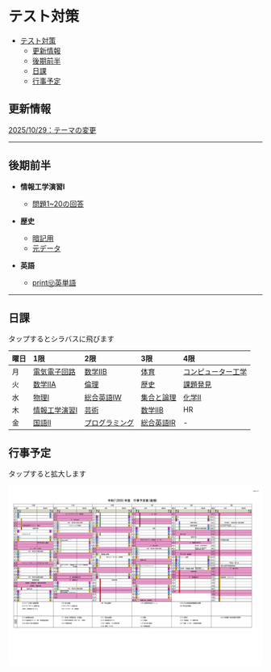 # テスト対策

- [テスト対策](#テスト対策)
	- [更新情報](#更新情報)
	- [後期前半](#後期前半)
	- [日課](#日課)
	- [行事予定](#行事予定)

## 更新情報

[2025/10/29：テーマの変更](UPDATE.md)

---

## 後期前半

- **情報工学演習I**
  - [問題1~20の回答](情報工学演習/problems01.md)

- **歴史**
  - [暗記用](history/term3/print1.html)
  - [元データ](history/term3/)

- **英語**
  - [print⑫英単語](english/term3/print-test/print12.html)

---

## 日課

タップするとシラバスに飛びます

| 曜日 | 1限                           | 2限                            | 3限                          | 4限                              |
| :--- | :---------------------------- | :----------------------------- | :--------------------------- | :------------------------------- |
| 月   | [電気電子回路][def:電気電子]  | [数学IIB][def:数学B]           | [体育][def:体育]             | [コンピューター工学][def:コン工] |
| 火   | [数学IIA][def:数学A]          | [倫理][def:倫理]               | [歴史][def:歴史]             | [課題発見][def:課題発見]         |
| 水   | [物理I][def:物理I]            | [総合英語IW][def:英語W]        | [集合と論理][def:集合と論理] | [化学II][def:化学II]             |
| 木   | [情報工学演習I][def:情報演習] | [芸術][def:芸術]               | [数学IIB][def:数学IIB]       | HR                               |
| 金   | [国語II][def:国語II]          | [プログラミング][def:プログラ] | [総合英語IR][def:英語R]      | -                                |

## 行事予定

タップすると拡大します

[![行事予定](2025gyouziyoteihyou_02.jpg)](yotei.html)

<!--

以下定義

-->
[def:電気電子]:https://syllabus.kosen-k.go.jp/Pages/PublicSyllabus?school_id=35&department_id=03&subject_id=0034&year=2024&lang=ja
[def:数学B]:https://syllabus.kosen-k.go.jp/Pages/PublicSyllabus?school_id=35&department_id=03&subject_id=0046&year=2024&lang=ja
[def:体育]:https://syllabus.kosen-k.go.jp/Pages/PublicSyllabus?school_id=35&department_id=03&subject_id=0027&year=2024&lang=ja
[def:コン工]:https://syllabus.kosen-k.go.jp/Pages/PublicSyllabus?school_id=35&department_id=03&subject_id=0042&year=2024&lang=ja
[def:数学A]:https://syllabus.kosen-k.go.jp/Pages/PublicSyllabus?school_id=35&department_id=03&subject_id=0045&year=2024&lang=ja
[def:倫理]:https://syllabus.kosen-k.go.jp/Pages/PublicSyllabus?school_id=35&department_id=03&subject_id=0037&year=2024&lang=ja
[def:歴史]:https://syllabus.kosen-k.go.jp/Pages/PublicSyllabus?school_id=35&department_id=03&subject_id=0036&year=2024&lang=ja
[def:課題発見]:https://syllabus.kosen-k.go.jp/Pages/PublicSyllabus?school_id=35&department_id=03&subject_id=0024&year=2024&lang=ja
[def:物理I]:https://syllabus.kosen-k.go.jp/Pages/PublicSyllabus?school_id=35&department_id=03&subject_id=0047&year=2024&lang=ja
[def:英語W]:https://syllabus.kosen-k.go.jp/Pages/PublicSyllabus?school_id=35&department_id=03&subject_id=0039&year=2024&lang=ja
[def:集合と論理]:https://syllabus.kosen-k.go.jp/Pages/PublicSyllabus?school_id=35&department_id=03&subject_id=0041&year=2024&lang=ja
[def:化学II]:https://syllabus.kosen-k.go.jp/Pages/PublicSyllabus?school_id=35&department_id=03&subject_id=0032&year=2024&lang=ja
[def:情報演習]:https://syllabus.kosen-k.go.jp/Pages/PublicSyllabus?school_id=35&department_id=03&subject_id=0049&year=2024&lang=ja
[def:芸術]:https://syllabus.kosen-k.go.jp/Pages/PublicSyllabus?school_id=35&department_id=03&subject_id=0030&year=2024&lang=ja
[def:数学IIB]:https://syllabus.kosen-k.go.jp/Pages/PublicSyllabus?school_id=35&department_id=03&subject_id=0046&year=2024&lang=ja
[def:国語II]:https://syllabus.kosen-k.go.jp/Pages/PublicSyllabus?school_id=35&department_id=03&subject_id=0035&year=2024&lang=ja
[def:プログラ]:https://syllabus.kosen-k.go.jp/Pages/PublicSyllabus?school_id=35&department_id=03&subject_id=0043&year=2024&lang=ja
[def:英語R]:https://syllabus.kosen-k.go.jp/Pages/PublicSyllabus?school_id=35&department_id=03&subject_id=0038&year=2024&lang=ja